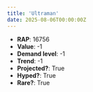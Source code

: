 ```yaml
---
title: 'Ultraman'
date: 2025-08-06T00:00:00Z
---
```

- **RAP**: 16756
- **Value**: -1
- **Demand level**: -1
- **Trend**: -1
- **Projected?**: True
- **Hyped?**: True
- **Rare?**: True
